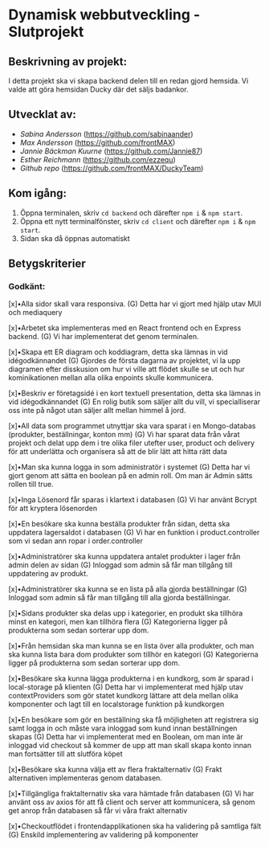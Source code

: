 # Dynamisk webbutveckling - Slutprojekt

## Beskrivning av projekt:
 I detta projekt ska vi skapa backend delen till en redan gjord hemsida. Vi valde att göra hemsidan Ducky där det säljs badankor.

## Utvecklat av:
* *Sabina Andersson* (https://github.com/sabinaander) 
* *Max Andersson* (https://github.com/frontMAX)
* *Jannie Bäckman Kuurne* (https://github.com/Jannie87)
* *Esther Reichmann* (https://github.com/ezzequ)
* *Github repo* (https://github.com/frontMAX/DuckyTeam)

## Kom igång:
1. Öppna terminalen, skriv `cd backend` och därefter `npm i` & `npm start`.
2. Öppna ett nytt terminalfönster, skriv `cd client` och därefter `npm i` & `npm start`.
3. Sidan ska då öppnas automatiskt 

## Betygskriterier
### Godkänt:
[x]•Alla sidor skall vara responsiva. (G) 
    Detta har vi gjort med hjälp utav MUI och mediaquery

[x]•Arbetet ska implementeras med en React frontend och en Express backend. (G) 
    Vi har implementerat det genom terminalen. 

[x]•Skapa ett ER diagram och koddiagram, detta ska lämnas in vid idégodkännandet (G) 
    Gjordes de första dagarna av projektet, vi la upp diagramen efter disskusion om hur vi ville att flödet skulle se ut och hur kominikationen mellan alla olika enpoints skulle kommunicera.

[x]•Beskriv er företagsidé i en kort textuell presentation, detta ska lämnas in vid idégodkännandet (G)
    En rolig butik som säljer allt du vill, vi specialliserar oss inte på något utan säljer allt mellan himmel å jord.

[x]•All data som programmet utnyttjar ska vara sparat i en Mongo-databas (produkter, beställningar, konton mm) (G)
    Vi har sparat data från vårat projekt och delat upp dem i tre olika filer utefter user, product och delivery för att underlätta och organisera så att de blir lätt att hitta rätt data

[x]•Man ska kunna logga in som administratör i systemet (G)
    Detta har vi gjort genom att sätta en boolean på en admin roll. Om man är Admin sätts rollen till true. 
 
[x]•Inga Lösenord får sparas i klartext i databasen (G)
    Vi har använt Bcrypt för att kryptera lösenorden

[x]•En besökare ska kunna beställa produkter från sidan, detta ska uppdatera lagersaldot i databasen (G)
    Vi har en funktion i product.controller som vi sedan ann ropar i order.controller

[x]•Administratörer ska kunna uppdatera antalet produkter i lager från admin delen av sidan (G)
    Inloggad som admin så får man tillgång till uppdatering av produkt.

[x]•Administratörer ska kunna se en lista på alla gjorda beställningar (G)
    Inloggad som admin så får man tillgång till alla gjorda beställningar.

[x]•Sidans produkter ska delas upp i kategorier, en produkt ska tillhöra minst en kategori, men kan tillhöra flera (G)
    Kategorierna ligger på produkterna som sedan sorterar upp dom.

[x]•Från hemsidan ska man kunna se en lista över alla produkter, och man ska kunna lista bara dom produkter som tillhör en kategori (G)
    Kategorierna ligger på produkterna som sedan sorterar upp dom.

[x]•Besökare ska kunna lägga produkterna i en kundkorg, som är sparad i local-storage på klienten (G)
    Detta har vi implementerat med hjälp utav contextProviders som gör statet kundkorg lättare att dela mellan olika komponenter och lagt till en localstorage funktion på kundkorgen

[x]•En besökare som gör en beställning ska få möjligheten att registrera sig samt logga in och måste vara inloggad som kund innan beställningen skapas (G)
    Detta har vi implementerat med en Boolean, om man inte är inloggad vid checkout så kommer de upp att man skall skapa konto innan man fortsätter till att slutföra köpet

[x]•Besökare ska kunna välja ett av flera fraktalternativ (G)
    Frakt alternativen implementeras genom databasen.

[x]•Tillgängliga fraktalternativ ska vara hämtade från databasen (G)
    Vi har använt oss av axios för att få client och server att kommunicera, så genom get anrop från databasen så får vi våra frakt alternativ

[x]•Checkoutflödet i frontendapplikationen ska ha validering på samtliga fält (G)
    Enskild implementering av validering på komponenter 
